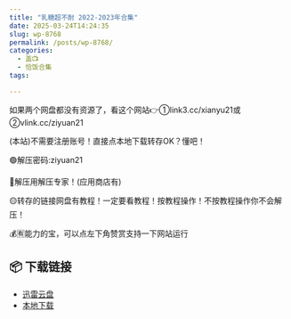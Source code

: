 ```yaml
---
title: "乳糖超不耐 2022-2023年合集"
date: 2025-03-24T14:24:35
slug: wp-8768
permalink: /posts/wp-8768/
categories:
  - 盖📺
  - 恰饭合集
tags:

---
```


如果两个网盘都没有资源了，看这个网站👉①link3.cc/xianyu21或②vlink.cc/ziyuan21

(本站)不需要注册账号！直接点本地下载转存OK？懂吧！

🟢解压密码:ziyuan21

🔵解压用解压专家！(应用商店有)

🟡转存的链接网盘有教程！一定要看教程！按教程操作！不按教程操作你不会解压！

💰🈶能力的宝，可以点左下角赞赏支持一下网站运行

## 📦 下载链接
- [迅雷云盘](https://blziyuan21.com/pay-download/8768?key=2b28a6b5fa&down_id=0)
- [本地下载](https://blziyuan21.com/pay-download/8768?key=2b28a6b5fa&down_id=1)

